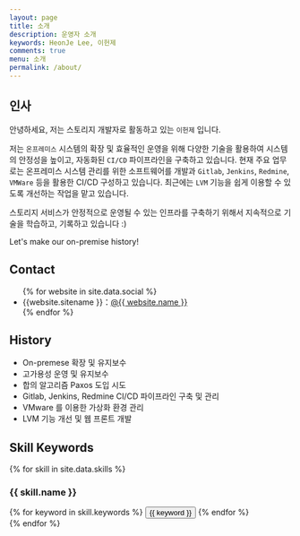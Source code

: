 ```yaml
---
layout: page
title: 소개
description: 운영자 소개
keywords: HeonJe Lee, 이헌제
comments: true
menu: 소개
permalink: /about/
---
```


## 인사

안녕하세요, 저는 스토리지 개발자로 활동하고 있는 `이헌제` 입니다.

저는 `온프레미스` 시스템의 확장 및 효율적인 운영을 위해 다양한 기술을 활용하여 시스템의 안정성을 높이고,
자동화된 `CI/CD` 파이프라인을 구축하고 있습니다.
현재 주요 업무로는 온프레미스 시스템 관리를 위한 소프트웨어를 개발과 `Gitlab`, `Jenkins`, `Redmine`, `VMWare` 등을 활용한 CI/CD 구성하고 있습니다.
최근에는 `LVM` 기능을 쉽게 이용할 수 있도록 개선하는 작업을 맡고 있습니다.

스토리지 서비스가 안정적으로 운영될 수 있는 인프라를 구축하기 위해서 지속적으로 기술을 학습하고, 기록하고 있습니다 :)

Let's make our on-premise history!

## Contact

<ul>
{% for website in site.data.social %}
<li>{{website.sitename }}：<a href="{{ website.url }}" target="_blank">@{{ website.name }}</a></li>
{% endfor %}
</ul>

## History

- On-premese 확장 및 유지보수
- 고가용성 운영 및 유지보수
- 합의 알고리즘 Paxos 도입 시도
- Gitlab, Jenkins, Redmine CI/CD 파이프라인 구축 및 관리
- VMware 를 이용한 가상화 환경 관리
- LVM 기능 개선 및 웹 프론트 개발

## Skill Keywords

{% for skill in site.data.skills %}

### {{ skill.name }}

<div class="btn-inline">
{% for keyword in skill.keywords %}
<button class="btn btn-outline" type="button">{{ keyword }}</button>
{% endfor %}
</div>
{% endfor %}

